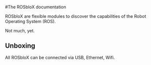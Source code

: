 #The ROSbloX documentation

ROSbloX are flexible modules to discover the capabilities of the Robot Operating System (ROS).

Not much, yet.

## Unboxing

All ROSbloX can be connected via USB, Ethernet, Wifi.
